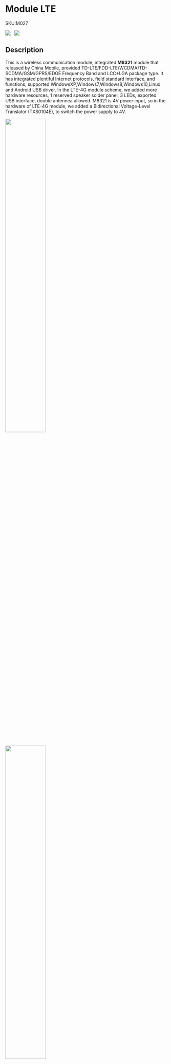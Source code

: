 # Module LTE

<el-tag effect="plain">SKU:M027</el-tag>

<div class="product_pic"><img src="assets/img/product_pics/module/lte/lte_01.webp">&nbsp;&nbsp;&nbsp;<img src="assets/img/product_pics/module/lte/lte_02.webp"></div>

## Description

This is a wireless communication module, integrated **M8321**  module that released by China Mobile, provided TD-LTE/FDD-LTE/WCDMA/TD- SCDMA/GSM/GPRS/EDGE Frequency Band and LCC+LGA package type.
It has integrated plentiful Internet protocols, field standard interface, and functions,  supported WindowsXP,Windows7,Windows8,Windows10,Linux and Android USB driver.
In the LTE-4G module scheme, we added more hardware resources, 1 reserved speaker solder panel, 3 LEDs, exported USB interface, double antennea allowed.
M8321  is 4V power input, so in the hardware of LTE-4G module, we added a Bidirectional Voltage-Level Translator (TXS0104E), to switch the power supply to 4V.

<img src="assets/img/product_pics/module/lte/lte_03.webp" width="50%" height="50%">
<img src="assets/img/product_pics/module/lte/NanoSIM.jpeg" width="50%" height="50%">
<br>

*In telecommunication, Long-Term Evolution (LTE) is a standard for wireless broadband communication for mobile devices and data terminals, based on the GSM/EDGE and UMTS/HSPA technologies. It increases the capacity and speed using a different radio interface together with core network improvements.*

?> **M5Stack Fire** has occupied GPIO16 / 17 to connect with the PSRAM by default, it's conflict with TXD / RXD (GPIO16, GPIO17) of LTE module. Therefore, when using the LTE module with the M5Stack Fire, you might have to cut the TXD and RXD from LTE module and wire fly to another set of UART pin

## Product Features

Product Feature:
- Double Antenna
- Resolved Speaker on board(I2S)
- Power Input: 5V
- Serial Communication: Uart2 16/17
- M8321
    - Tem:-40°C ~ + 85°C
    - Frequency Band:
        - LTE-TDD：B38/B39/B40/B41 
        - LTE-FDD：B1/B3/B8 
        - TD-SCDMA：B34/B39
        - WCDMA：B1/B8
        - GSM(MHz):900/1800
    - Data Transmit:
        - LTE speed: (Mbps) LTE-FDD 50(UL)/150(DL)　LTE-TDD 50(UL)/100(DL)
        - HSPA+ speed: (Mbps) 5.76(UL)/21.6(DL)
        - TD-SCDMA speed: (Mbps) 2.2(UL)/2.8(DL)
        - EDGE speed: (Kbps) 384(UL)/384(DL)
        - GPRS speed: (Kbps) 85.6(UL)/85.6(DL)
        - SMS supported PDU/TEXT mode
        - Network Protocol: IPV4/IPV6/TCP/PPP/UDP/FTP/HTTP/NTP 
    - Comsuption:
        - 17uA@Poweroff 
        - 3mA@Sleep 
        - 45mA@Idle

## Include

- 1x Antenna
- 1x LTE module 

## Applications

-  M2M industrial
-  Vehicle-mounted 
-  Video 
-  Security
-  CPE
-  Router
-  POC

## Specification

<table>
   <tr style="font-weight:bold">
      <td>Resources</td>
      <td>Parameter</td>
   </tr>
   <tr>
      <td>net weight</td>
      <td>18g</td>
   </tr>
   <tr>
      <td>Gross weight</td>
      <td>29g</td>
   </tr>
   <tr>
      <td>Product Size</td>
      <td>54.2*54.2*12.8mm</td>
   </tr>
   <tr>
      <td>Package Size</td>
      <td>60*57*17mm</td>
   </tr>
 </table>

## Related Link

-  **Datasheet** - [M8321](https://m5stack.oss-cn-shenzhen.aliyuncs.com/resource/docs/datasheet/module/M8321_cn.pdf)

-  **Datasheet** - [M8321 AT Command](https://m5stack.oss-cn-shenzhen.aliyuncs.com/resource/docs/datasheet/module/M8321%20AT_Command_Interface_Specification_cn.pdf)

### Pin Map

<table>
 <tr><td>M5Stack</td><td>GPIO16</td><td>GPIO17</td><td>5V</td><td>GND</td></tr>
 <tr><td>Module LTE</td><td>RX</td><td>TX</td><td>5V</td><td>GND</td></tr>
</table>

## MBUS PinMap

<img src="assets\img\product_pics\module\module_bus.webp"/>

## Schematic

- [LTE Module](https://m5stack.oss-cn-shenzhen.aliyuncs.com/resource/docs/schematic/Modules/module_lte_sch.pdf)

## EasyLoader

<img src="https://m5stack.oss-cn-shenzhen.aliyuncs.com/image/EasyLoader_logo.webp" width="100px" style="margin-top:20px">

<a href="https://m5stack.oss-cn-shenzhen.aliyuncs.com/EasyLoader/Module/EasyLoader_LTE_MODULE.exe"><el-button type="primary">download EasyLoader</el-button></a>

>1.EasyLoader is a simple and fast program burner. Every product page in EasyLoader provides a product-related case program. It can be burned to the master through simple steps, and a series of function verification can be performed.

>2.After downloading the software, double-click to run the application, connect the M5 device to the computer via the data cable, select the port parameters, and click **"Burn"** to start burning.

?>3.The CP210X (USB driver) needs to be installed before the EasyLoader is burned. [Click here to view the driver installation tutorial](en/related_documents/M5Burner#install-usb-driver)

## Example

### 1. Arduino IDE

To get complete code, please click [here](https://github.com/m5stack/M5Stack/tree/master/examples/Modules/LTE_M8321)

<script>

   var purchase_link = 'https://m5stack.com/collections/m5-module/products/m5stack-lte-module';

   anchor_search(purchase_link);
   scrollFunc();

</script>